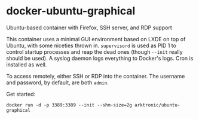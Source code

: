 # docker-ubuntu-graphical
Ubuntu-based container with Firefox, SSH server, and RDP support

This container uses a minimal GUI environment based on LXDE on top of Ubuntu, with some niceties thrown in. `supervisord` is used as PID 1 to control startup processes and reap the dead ones (though `--init` really should be used). A syslog daemon logs everything to Docker's logs. Cron is installed as well.

To access remotely, either SSH or RDP into the container. The username and password, by default, are both `admin`.

Get started:

```
docker run -d -p 3389:3389 --init --shm-size=2g arktronic/ubuntu-graphical
```
